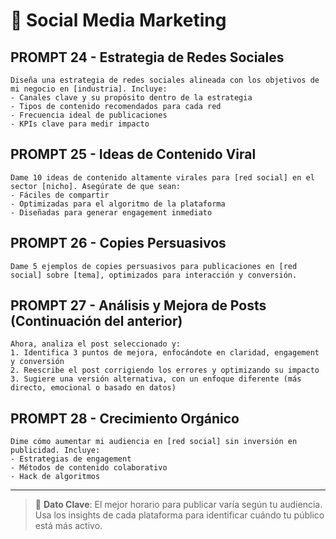 # 📱 Social Media Marketing

## PROMPT 24 - Estrategia de Redes Sociales
```
Diseña una estrategia de redes sociales alineada con los objetivos de mi negocio en [industria]. Incluye:
- Canales clave y su propósito dentro de la estrategia
- Tipos de contenido recomendados para cada red
- Frecuencia ideal de publicaciones
- KPIs clave para medir impacto
```

## PROMPT 25 - Ideas de Contenido Viral
```
Dame 10 ideas de contenido altamente virales para [red social] en el sector [nicho]. Asegúrate de que sean:
- Fáciles de compartir
- Optimizadas para el algoritmo de la plataforma
- Diseñadas para generar engagement inmediato
```

## PROMPT 26 - Copies Persuasivos
```
Dame 5 ejemplos de copies persuasivos para publicaciones en [red social] sobre [tema], optimizados para interacción y conversión.
```

## PROMPT 27 - Análisis y Mejora de Posts (Continuación del anterior)
```
Ahora, analiza el post seleccionado y:
1. Identifica 3 puntos de mejora, enfocándote en claridad, engagement y conversión
2. Reescribe el post corrigiendo los errores y optimizando su impacto
3. Sugiere una versión alternativa, con un enfoque diferente (más directo, emocional o basado en datos)
```

## PROMPT 28 - Crecimiento Orgánico
```
Dime cómo aumentar mi audiencia en [red social] sin inversión en publicidad. Incluye:
- Estrategias de engagement
- Métodos de contenido colaborativo
- Hack de algoritmos
```

---

> 🚀 **Dato Clave**: El mejor horario para publicar varía según tu audiencia. Usa los insights de cada plataforma para identificar cuándo tu público está más activo.